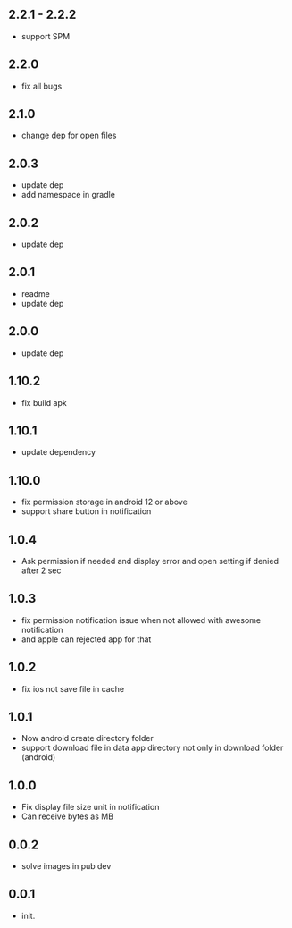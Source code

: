## 2.2.1 -  2.2.2

- support SPM

## 2.2.0

- fix all bugs

## 2.1.0

- change dep for open files

## 2.0.3

- update dep
- add namespace in gradle

## 2.0.2

- update dep

## 2.0.1

- readme
- update dep

## 2.0.0

- update dep

## 1.10.2

- fix build apk

## 1.10.1

- update dependency

## 1.10.0

- fix permission storage in android 12 or above
- support share button in notification

## 1.0.4

- Ask permission if needed and display error and  open setting if denied after 2 sec

## 1.0.3

- fix permission notification issue when not allowed with awesome notification
- and apple can rejected app for that

## 1.0.2

- fix ios not save file in cache

## 1.0.1

- Now android create directory folder
- support download file in data app directory not only in download folder (android)

## 1.0.0

- Fix display file size unit in notification
- Can receive bytes as MB

## 0.0.2

- solve images in pub dev

## 0.0.1

- init.
  